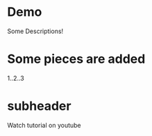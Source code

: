 

# Demo

Some Descriptions!

# Some pieces are added

1..2..3

# subheader

Watch tutorial on youtube


